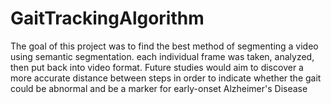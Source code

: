 # GaitTrackingAlgorithm

The goal of this project was to find the best method of segmenting a video using semantic segmentation. each individual frame was taken, analyzed, then put back into video format. Future studies would aim to discover a more accurate distance between steps in order to indicate whether the gait could be abnormal and be a marker for early-onset Alzheimer's Disease
